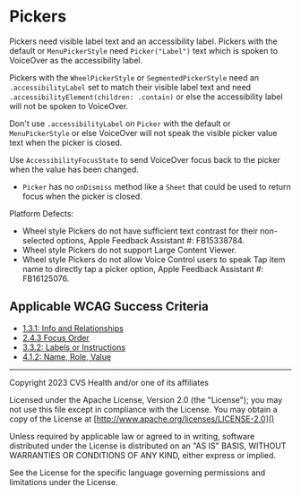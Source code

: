 # Pickers
Pickers need visible label text and an accessibility label. Pickers with the default or `MenuPickerStyle` need `Picker("Label")` text which is spoken to VoiceOver as the accessibility label. 

Pickers with the `WheelPickerStyle` or `SegmentedPickerStyle` need an `.accessibilityLabel` set to match their visible label text and need `.accessibilityElement(children: .contain)` or else the accessibility label will not be spoken to VoiceOver. 

Don't use `.accessibilityLabel` on `Picker` with the default or `MenuPickerStyle` or else VoiceOver will not speak the visible picker value text when the picker is closed. 

Use `AccessibilityFocusState` to send VoiceOver focus back to the picker when the value has been changed.
- `Picker` has no `onDismiss` method like a `Sheet` that could be used to return focus when the picker is closed.

Platform Defects:
- Wheel style Pickers do not have sufficient text contrast for their non-selected options, Apple Feedback Assistant #: FB15338784.
- Wheel style Pickers do not support Large Content Viewer.
- Wheel style Pickers do not allow Voice Control users to speak Tap item name to directly tap a picker option, Apple Feedback Assistant #: FB16125076.


## Applicable WCAG Success Criteria
- [1.3.1: Info and Relationships](https://www.w3.org/WAI/WCAG22/Understanding/info-and-relationships)
- [2.4.3 Focus Order](https://www.w3.org/WAI/WCAG22/Understanding/focus-order)
- [3.3.2: Labels or Instructions](https://www.w3.org/WAI/WCAG22/Understanding/labels-or-instructions)
- [4.1.2: Name, Role, Value](https://www.w3.org/WAI/WCAG22/Understanding/name-role-value.html)


----

Copyright 2023 CVS Health and/or one of its affiliates

Licensed under the Apache License, Version 2.0 (the "License");
you may not use this file except in compliance with the License.
You may obtain a copy of the License at
[http://www.apache.org/licenses/LICENSE-2.0]()

Unless required by applicable law or agreed to in writing, software
distributed under the License is distributed on an "AS IS" BASIS,
WITHOUT WARRANTIES OR CONDITIONS OF ANY KIND, either express or implied.

See the License for the specific language governing permissions and
limitations under the License.

